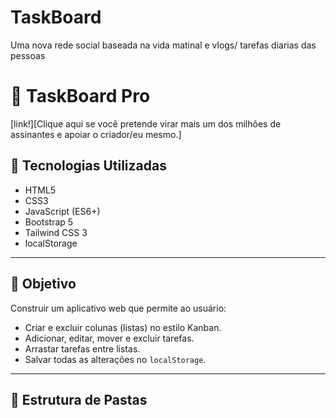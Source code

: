 # TaskBoard
Uma nova rede social baseada na vida matinal e vlogs/ tarefas diarias das pessoas

# 📝 TaskBoard Pro

[link!][Clique aqui se você pretende virar mais um dos milhões de assinantes e apoiar o criador/eu mesmo.]

## 🚀 Tecnologias Utilizadas

- HTML5
- CSS3
- JavaScript (ES6+)
- Bootstrap 5
- Tailwind CSS 3
- localStorage

---

## 🎯 Objetivo

Construir um aplicativo web que permite ao usuário:

- Criar e excluir colunas (listas) no estilo Kanban.
- Adicionar, editar, mover e excluir tarefas.
- Arrastar tarefas entre listas.
- Salvar todas as alterações no `localStorage`.

---

## 🧩 Estrutura de Pastas

